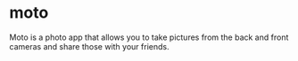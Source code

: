 moto
====

Moto is a photo app that allows you to take pictures from the back and front cameras and share those with your friends.
